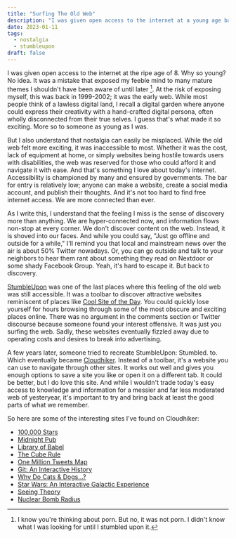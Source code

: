 ```yaml
---
title: "Surfing The Old Web"
description: "I was given open access to the internet at a young age back in 1999-2002. It was the early web. A digital garden where anyone could express their creativity with a hand-crafted digital persona, often completely disconnected from their true selves. And I miss the sense of discovery more than anything. But in today's hyper-connected web, there are still a few places where you can still experience this feeling."
date: 2023-01-11
tags:
  - nostalgia
  - stumbleupon
draft: false
---
```


I was given open access to the internet at the ripe age of 8. Why so young? No idea. It was a mistake that exposed my feeble mind to many mature themes I shouldn't have been aware of until later [^1]. At the risk of exposing myself, this was back in 1999-2002; it was the early web. While most people think of a lawless digital land, I recall a digital garden where anyone could express their creativity with a hand-crafted digital persona, often wholly disconnected from their true selves. I guess that's what made it so exciting. More so to someone as young as I was.

But I also understand that nostalgia can easily be misplaced. While the old web felt more exciting, it was inaccessible to most. Whether it was the cost, lack of equipment at home, or simply websites being hostile towards users with disabilities, the web was reserved for those who could afford it and navigate it with ease. And that's something I love about today's internet. Accessibility is championed by many and ensured by governments. The bar for entry is relatively low; anyone can make a website, create a social media account, and publish their thoughts. And it's not too hard to find free internet access. We are more connected than ever.

As I write this, I understand that the feeling I miss is the sense of discovery more than anything. We are hyper-connected now, and information flows non-stop at every corner. We don't discover content on the web. Instead, it is shoved into our faces. And while you could say, "Just go offline and outside for a while," I'll remind you that local and mainstream news over the air is about 50% Twitter nowadays. Or, you can go outside and talk to your neighbors to hear them rant about something they read on Nextdoor or some shady Facebook Group. Yeah, it's hard to escape it. But back to discovery.

[StumbleUpon](https://web.archive.org/web/20180430233435/https://www.stumbleupon.com/) was one of the last places where this feeling of the old web was still accessible. It was a toolbar to discover attractive websites reminiscent of places like [Cool Site of the Day](https://en.wikipedia.org/wiki/Cool_Site_of_the_Day). You could quickly lose yourself for hours browsing through some of the most obscure and exciting places online. There was no argument in the comments section or Twitter discourse because someone found your interest offensive. It was just you surfing the web. Sadly, these websites eventually fizzled away due to operating costs and desires to break into advertising.

A few years later, someone tried to recreate StumbleUpon: Stumbled. to. Which eventually became [Cloudhiker](https://cloudhiker.net). Instead of a toolbar, it's a website you can use to navigate through other sites. It works out well and gives you enough options to save a site you like or open it on a different tab. It could be better, but I do love this site. And while I wouldn't trade today's easy access to knowledge and information for a messier and far less moderated web of yesteryear, it's important to try and bring back at least the good parts of what we remember.

So here are some of the interesting sites I've found on Cloudhiker:
- [100,000 Stars](https://stars.chromeexperiments.com)
- [Midnight Pub](https://midnight.pub)
- [Library of Babel](https://libraryofbabel.info)
- [The Cube Rule](https://cuberule.com)
- [One Million Tweets Map](https://onemilliontweetmap.com/)
- [Git: An Interactive History](https://git-history.jpalmer.dev)
- [Why Do Cats & Dogs...?](https://whydocatsanddogs.com)
- [Star Wars: An Interactive Galactic Experience](https://www.starwarsgalaxy.co)
- [Seeing Theory](https://seeing-theory.brown.edu/index.html)
- [Nuclear Bomb Radius](https://outrider.org/nuclear-weapons/interactive/bomb-blast)

[^1]: I know you're thinking about porn. But no, it was not porn. I didn't know what I was looking for until I stumbled upon it.